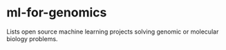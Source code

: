 # ml-for-genomics
Lists open source machine learning projects solving genomic or molecular biology problems.

